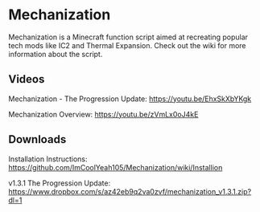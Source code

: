 # Mechanization
Mechanization is a Minecraft function script aimed at recreating popular tech mods like IC2 and Thermal Expansion. Check out the wiki for more information about the script.

## Videos
Mechanization - The Progression Update: https://youtu.be/EhxSkXbYKgk

Mechanization Overview: https://youtu.be/zVmLx0oJ4kE

## Downloads
Installation Instructions: https://github.com/ImCoolYeah105/Mechanization/wiki/Installion

v1.3.1 The Progression Update: https://www.dropbox.com/s/az42eb9q2va0zvf/mechanization_v1.3.1.zip?dl=1
